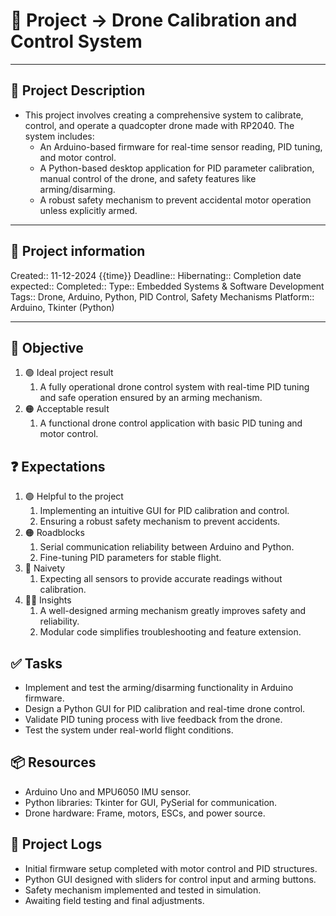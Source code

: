 
# 🚀 Project -> Drone Calibration and Control System
___

## 🧾 Project Description
- This project involves creating a comprehensive system to calibrate, control, and operate a quadcopter drone made with RP2040. The system includes:
  - An Arduino-based firmware for real-time sensor reading, PID tuning, and motor control.
  - A Python-based desktop application for PID parameter calibration, manual control of the drone, and safety features like arming/disarming.
  - A robust safety mechanism to prevent accidental motor operation unless explicitly armed.

---
## 📢 Project information
Created:: 11-12-2024 {{time}}
Deadline:: 
Hibernating:: 
Completion date expected:: 
Completed:: 
Type:: Embedded Systems & Software Development
Tags:: Drone, Arduino, Python, PID Control, Safety Mechanisms
Platform:: Arduino, Tkinter (Python)

___
## 🎯 Objective

1. 🟢 Ideal project result
	1. A fully operational drone control system with real-time PID tuning and safe operation ensured by an arming mechanism.
2. 🟠 Acceptable result
	1. A functional drone control application with basic PID tuning and motor control.

## ❓ Expectations
1. 🟢 Helpful to the project
	1. Implementing an intuitive GUI for PID calibration and control.
	2. Ensuring a robust safety mechanism to prevent accidents.
2. 🟠 Roadblocks
	1. Serial communication reliability between Arduino and Python.
	2. Fine-tuning PID parameters for stable flight.
3. 👶 Naivety
	1. Expecting all sensors to provide accurate readings without calibration.
4. 👨‍💻 Insights
	1. A well-designed arming mechanism greatly improves safety and reliability.
	2. Modular code simplifies troubleshooting and feature extension.

## ✅ Tasks 
- Implement and test the arming/disarming functionality in Arduino firmware.
- Design a Python GUI for PID calibration and real-time drone control.
- Validate PID tuning process with live feedback from the drone.
- Test the system under real-world flight conditions.

## 📦 Resources 
- Arduino Uno and MPU6050 IMU sensor.
- Python libraries: Tkinter for GUI, PySerial for communication.
- Drone hardware: Frame, motors, ESCs, and power source.

## 📂 Project Logs 
- Initial firmware setup completed with motor control and PID structures.
- Python GUI designed with sliders for control input and arming buttons.
- Safety mechanism implemented and tested in simulation.
- Awaiting field testing and final adjustments.
